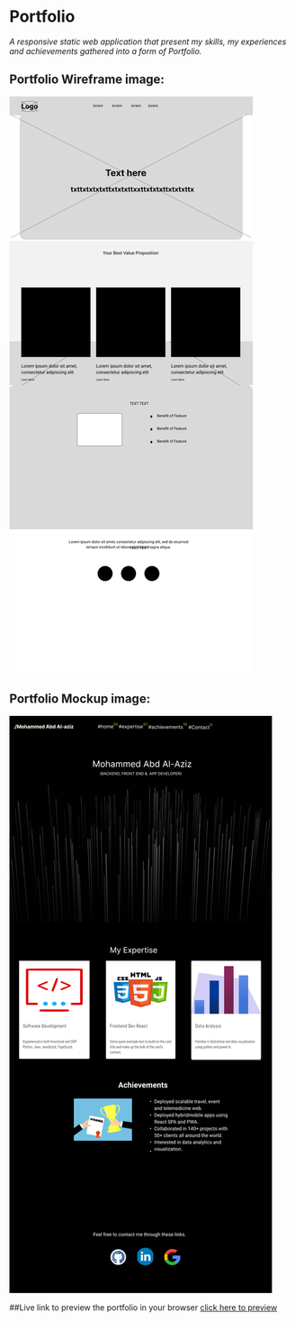 # Portfolio
_A responsive static web application that present my skills, my experiences and achievements gathered into a form of Portfolio._
## Portfolio Wireframe image:

![Wireframe image](./Frame%202.png "Wireframe image ")

## Portfolio Mockup image:

![Mockup image](./Frame%209.png "Mockup image")

##Live link to preview the portfolio in your browser
[click here to preview](https://mohammedboreny.github.io/Portfolio/ "Thank you")